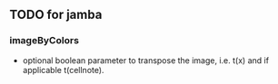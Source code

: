 ## TODO for jamba

### imageByColors

* optional boolean parameter to transpose the image, i.e. t(x) and
   if applicable t(cellnote).


